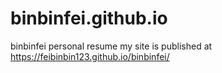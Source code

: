 # binbinfei.github.io
binbinfei personal resume
my site is published at https://feibinbin123.github.io/binbinfei/
